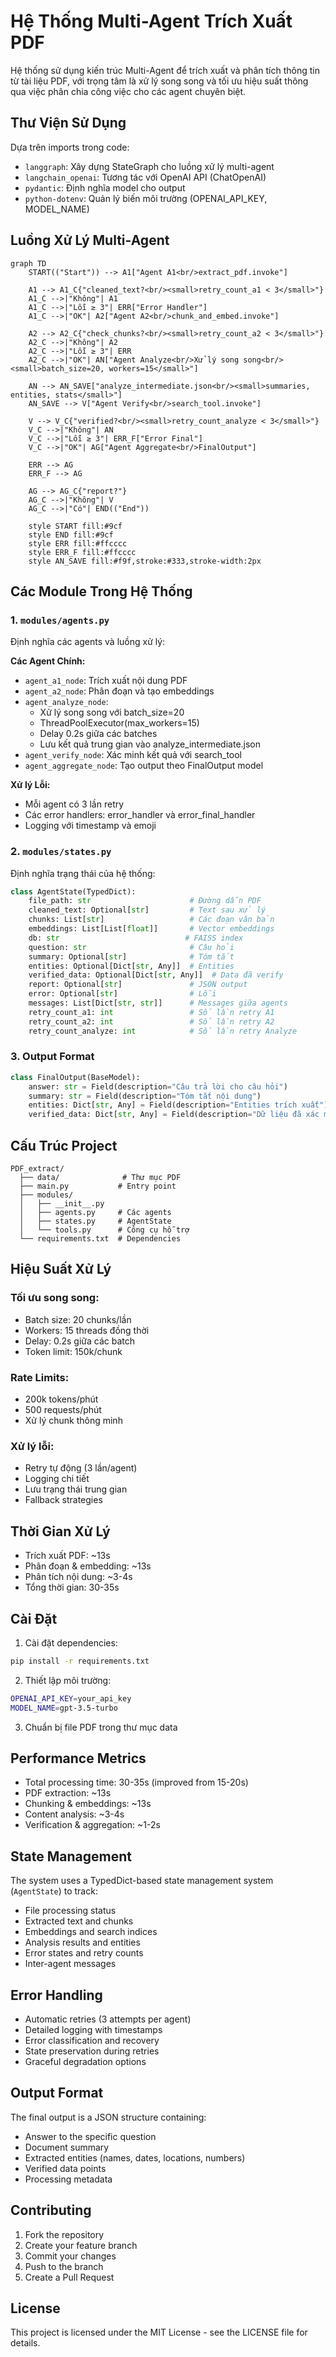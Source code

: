 # Hệ Thống Multi-Agent Trích Xuất PDF

Hệ thống sử dụng kiến trúc Multi-Agent để trích xuất và phân tích thông tin từ tài liệu PDF, với trọng tâm là xử lý song song và tối ưu hiệu suất thông qua việc phân chia công việc cho các agent chuyên biệt.

## Thư Viện Sử Dụng

Dựa trên imports trong code:
- `langgraph`: Xây dựng StateGraph cho luồng xử lý multi-agent
- `langchain_openai`: Tương tác với OpenAI API (ChatOpenAI)
- `pydantic`: Định nghĩa model cho output
- `python-dotenv`: Quản lý biến môi trường (OPENAI_API_KEY, MODEL_NAME)

## Luồng Xử Lý Multi-Agent

```mermaid
graph TD
    START(("Start")) --> A1["Agent A1<br/>extract_pdf.invoke"]
    
    A1 --> A1_C{"cleaned_text?<br/><small>retry_count_a1 < 3</small>"}
    A1_C -->|"Không"| A1
    A1_C -->|"Lỗi ≥ 3"| ERR["Error Handler"]
    A1_C -->|"OK"| A2["Agent A2<br/>chunk_and_embed.invoke"]
    
    A2 --> A2_C{"check_chunks?<br/><small>retry_count_a2 < 3</small>"}
    A2_C -->|"Không"| A2
    A2_C -->|"Lỗi ≥ 3"| ERR
    A2_C -->|"OK"| AN["Agent Analyze<br/>Xử lý song song<br/><small>batch_size=20, workers=15</small>"]
    
    AN --> AN_SAVE["analyze_intermediate.json<br/><small>summaries, entities, stats</small>"]
    AN_SAVE --> V["Agent Verify<br/>search_tool.invoke"]
    
    V --> V_C{"verified?<br/><small>retry_count_analyze < 3</small>"}
    V_C -->|"Không"| AN
    V_C -->|"Lỗi ≥ 3"| ERR_F["Error Final"]
    V_C -->|"OK"| AG["Agent Aggregate<br/>FinalOutput"]
    
    ERR --> AG
    ERR_F --> AG
    
    AG --> AG_C{"report?"}
    AG_C -->|"Không"| V
    AG_C -->|"Có"| END(("End"))

    style START fill:#9cf
    style END fill:#9cf
    style ERR fill:#ffcccc
    style ERR_F fill:#ffcccc
    style AN_SAVE fill:#f9f,stroke:#333,stroke-width:2px
```

## Các Module Trong Hệ Thống

### 1. `modules/agents.py`
Định nghĩa các agents và luồng xử lý:

**Các Agent Chính:**
- `agent_a1_node`: Trích xuất nội dung PDF
- `agent_a2_node`: Phân đoạn và tạo embeddings
- `agent_analyze_node`: 
  - Xử lý song song với batch_size=20
  - ThreadPoolExecutor(max_workers=15)
  - Delay 0.2s giữa các batches
  - Lưu kết quả trung gian vào analyze_intermediate.json
- `agent_verify_node`: Xác minh kết quả với search_tool
- `agent_aggregate_node`: Tạo output theo FinalOutput model

**Xử lý Lỗi:**
- Mỗi agent có 3 lần retry
- Các error handlers: error_handler và error_final_handler
- Logging với timestamp và emoji

### 2. `modules/states.py`
Định nghĩa trạng thái của hệ thống:
```python
class AgentState(TypedDict):
    file_path: str                      # Đường dẫn PDF
    cleaned_text: Optional[str]         # Text sau xử lý
    chunks: List[str]                   # Các đoạn văn bản
    embeddings: List[List[float]]       # Vector embeddings
    db: str                            # FAISS index
    question: str                       # Câu hỏi
    summary: Optional[str]              # Tóm tắt
    entities: Optional[Dict[str, Any]]  # Entities
    verified_data: Optional[Dict[str, Any]]  # Data đã verify
    report: Optional[str]               # JSON output
    error: Optional[str]                # Lỗi
    messages: List[Dict[str, str]]      # Messages giữa agents
    retry_count_a1: int                 # Số lần retry A1
    retry_count_a2: int                 # Số lần retry A2
    retry_count_analyze: int            # Số lần retry Analyze
```

### 3. Output Format
```python
class FinalOutput(BaseModel):
    answer: str = Field(description="Câu trả lời cho câu hỏi")
    summary: str = Field(description="Tóm tắt nội dung")
    entities: Dict[str, Any] = Field(description="Entities trích xuất")
    verified_data: Dict[str, Any] = Field(description="Dữ liệu đã xác minh")
```

## Cấu Trúc Project
```
PDF_extract/
  ├── data/              # Thư mục PDF
  ├── main.py           # Entry point
  ├── modules/
  │   ├── __init__.py
  │   ├── agents.py     # Các agents
  │   ├── states.py     # AgentState
  │   └── tools.py      # Công cụ hỗ trợ
  └── requirements.txt  # Dependencies
```

## Hiệu Suất Xử Lý

### Tối ưu song song:
- Batch size: 20 chunks/lần
- Workers: 15 threads đồng thời
- Delay: 0.2s giữa các batch
- Token limit: 150k/chunk

### Rate Limits:
- 200k tokens/phút
- 500 requests/phút
- Xử lý chunk thông minh

### Xử lý lỗi:
- Retry tự động (3 lần/agent)
- Logging chi tiết
- Lưu trạng thái trung gian
- Fallback strategies

## Thời Gian Xử Lý
- Trích xuất PDF: ~13s
- Phân đoạn & embedding: ~13s
- Phân tích nội dung: ~3-4s
- Tổng thời gian: 30-35s

## Cài Đặt

1. Cài đặt dependencies:
```bash
pip install -r requirements.txt
```

2. Thiết lập môi trường:
```bash
OPENAI_API_KEY=your_api_key
MODEL_NAME=gpt-3.5-turbo
```

3. Chuẩn bị file PDF trong thư mục data

## Performance Metrics

- Total processing time: 30-35s (improved from 15-20s)
- PDF extraction: ~13s
- Chunking & embeddings: ~13s
- Content analysis: ~3-4s
- Verification & aggregation: ~1-2s

## State Management

The system uses a TypedDict-based state management system (`AgentState`) to track:
- File processing status
- Extracted text and chunks
- Embeddings and search indices
- Analysis results and entities
- Error states and retry counts
- Inter-agent messages

## Error Handling

- Automatic retries (3 attempts per agent)
- Detailed logging with timestamps
- Error classification and recovery
- State preservation during retries
- Graceful degradation options

## Output Format

The final output is a JSON structure containing:
- Answer to the specific question
- Document summary
- Extracted entities (names, dates, locations, numbers)
- Verified data points
- Processing metadata

## Contributing

1. Fork the repository
2. Create your feature branch
3. Commit your changes
4. Push to the branch
5. Create a Pull Request

## License

This project is licensed under the MIT License - see the LICENSE file for details. 